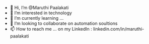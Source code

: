 - 👋 Hi, I’m @Maruthi Paalakati
- 👀 I’m interested in technology
- 🌱 I’m currently learning ...
- 💞️ I’m looking to collaborate on automation soultions
- 📫 How to reach me ... on my LinkedIn : linkedin.com/in/maruthi-paalakati

<!---
MaruthiPal/MaruthiPal is a ✨ special ✨ repository because its `README.md` (this file) appears on your GitHub profile.
You can click the Preview link to take a look at your changes.
--->
